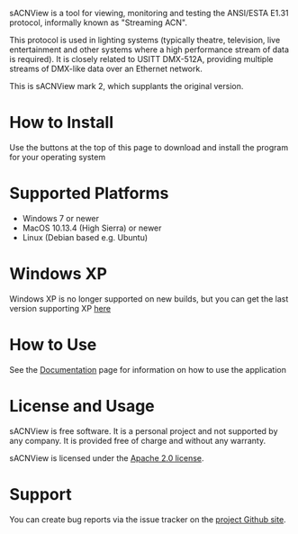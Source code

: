 sACNView is a tool for viewing, monitoring and testing the ANSI/ESTA E1.31 protocol, informally known as "Streaming ACN".

This protocol is used in lighting systems (typically theatre, television, live entertainment and other systems where a high performance stream of data is required). It is closely related to USITT DMX-512A, providing multiple streams of DMX-like data over an Ethernet network.

This is sACNView mark 2, which supplants the original version.

# How to Install
Use the buttons at the top of this page to download and install the program for your operating system

# Supported Platforms
* Windows 7 or newer
* MacOS 10.13.4 (High Sierra) or newer 
* Linux (Debian based e.g. Ubuntu)

# Windows XP
Windows XP is no longer supported on new builds, but you can get the last version supporting XP [here](https://github.com/docsteer/sacnview/releases/download/v2.1.2/sACNView_v2.1.2-WinXP.exe)
# How to Use
See the [Documentation](./documentation.html) page for information on how to use the application

# License and Usage

sACNView is free software. It is a personal project and not supported by any company. It is provided free of charge and without any warranty.

sACNView is licensed under the [Apache 2.0 license](https://www.apache.org/licenses/LICENSE-2.0).

# Support

You can create bug reports via the issue tracker on the [project Github site](https://github.com/docsteer/sacnview/).
